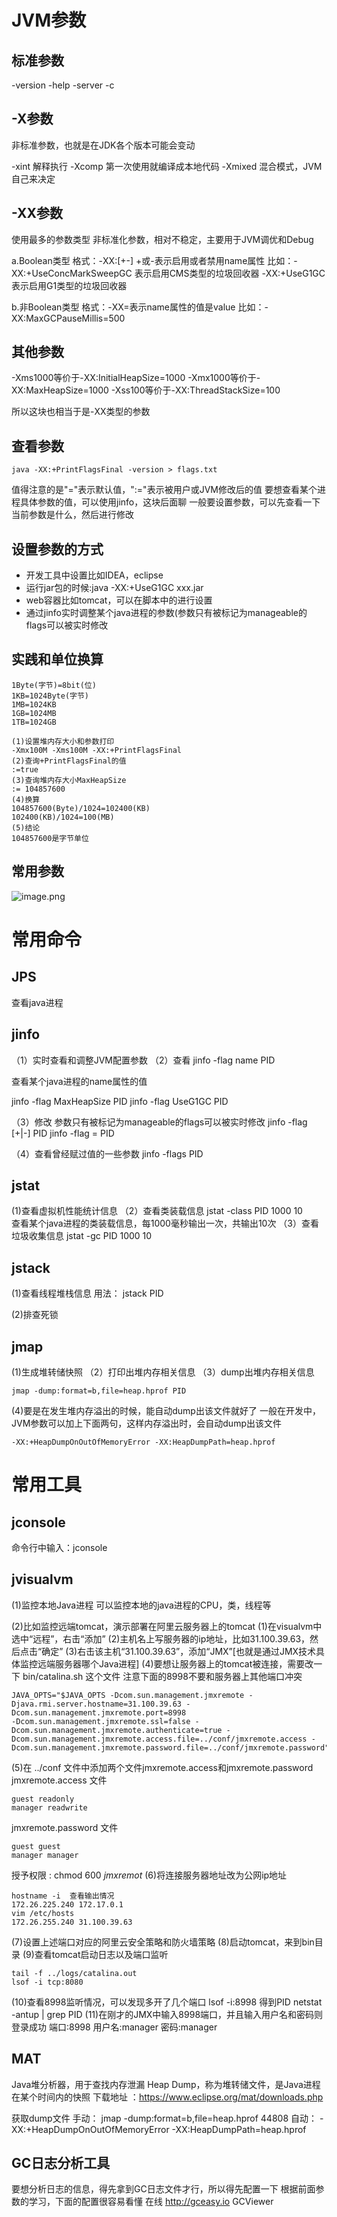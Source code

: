 # JVM参数

## 标准参数

-version
-help
-server
-c

## -X参数

非标准参数，也就是在JDK各个版本可能会变动

-xint 解释执行
-Xcomp  第一次使用就编译成本地代码
-Xmixed  混合模式，JVM自己来决定

## -XX参数

使用最多的参数类型
非标准化参数，相对不稳定，主要用于JVM调优和Debug

a.Boolean类型
格式：-XX:[+-]<name>      +或-表示启用或者禁用name属性
比如：-XX:+UseConcMarkSweepGC  表示启用CMS类型的垃圾回收器
-XX:+UseG1GC       表示启用G1类型的垃圾回收器

b.非Boolean类型
格式：-XX<name>=<value>表示name属性的值是value
比如：-XX:MaxGCPauseMillis=500

## 其他参数

-Xms1000等价于-XX:InitialHeapSize=1000
-Xmx1000等价于-XX:MaxHeapSize=1000
-Xss100等价于-XX:ThreadStackSize=100

所以这块也相当于是-XX类型的参数

## 查看参数

```
java -XX:+PrintFlagsFinal -version > flags.txt
```

值得注意的是"="表示默认值，":="表示被用户或JVM修改后的值
要想查看某个进程具体参数的值，可以使用jinfo，这块后面聊
一般要设置参数，可以先查看一下当前参数是什么，然后进行修改

## 设置参数的方式

- 开发工具中设置比如IDEA，eclipse
- 运行jar包的时候:java -XX:+UseG1GC xxx.jar
- web容器比如tomcat，可以在脚本中的进行设置
- 通过jinfo实时调整某个java进程的参数(参数只有被标记为manageable的flags可以被实时修改

## 实践和单位换算

```
1Byte(字节)=8bit(位)
1KB=1024Byte(字节)
1MB=1024KB
1GB=1024MB
1TB=1024GB
```

```
(1)设置堆内存大小和参数打印
-Xmx100M -Xms100M -XX:+PrintFlagsFinal
(2)查询+PrintFlagsFinal的值
:=true
(3)查询堆内存大小MaxHeapSize
:= 104857600
(4)换算
104857600(Byte)/1024=102400(KB)
102400(KB)/1024=100(MB)
(5)结论
104857600是字节单位
```

## 常用参数

![image.png](./assets/1671116947885-image.png)

# 常用命令

## JPS

查看java进程

## jinfo

（1）实时查看和调整JVM配置参数
（2）查看
jinfo -flag name PID

查看某个java进程的name属性的值

jinfo -flag MaxHeapSize PID
jinfo -flag UseG1GC PID

（3）修改
参数只有被标记为manageable的flags可以被实时修改
jinfo -flag [+|-] PID
jinfo -flag = PID

（4）查看曾经赋过值的一些参数
jinfo -flags PID

## jstat

(1)查看虚拟机性能统计信息
（2）查看类装载信息
jstat -class PID 1000 10   
查看某个java进程的类装载信息，每1000毫秒输出一次，共输出10次
（3）查看垃圾收集信息
jstat -gc PID 1000 10

## jstack

(1)查看线程堆栈信息
用法：
jstack PID

(2)排查死锁

## jmap

(1)生成堆转储快照
（2）打印出堆内存相关信息
（3）dump出堆内存相关信息

```
jmap -dump:format=b,file=heap.hprof PID
```

(4)要是在发生堆内存溢出的时候，能自动dump出该文件就好了
一般在开发中，JVM参数可以加上下面两句，这样内存溢出时，会自动dump出该文件

```
-XX:+HeapDumpOnOutOfMemoryError -XX:HeapDumpPath=heap.hprof
```

# 常用工具

## jconsole

命令行中输入：jconsole

## jvisualvm

(1)监控本地Java进程
可以监控本地的java进程的CPU，类，线程等

(2)比如监控远端tomcat，演示部署在阿里云服务器上的tomcat
(1)在visualvm中选中“远程”，右击“添加”
(2)主机名上写服务器的ip地址，比如31.100.39.63，然后点击“确定”
(3)右击该主机“31.100.39.63”，添加“JMX”[也就是通过JMX技术具体监控远端服务器哪个Java进程]
(4)要想让服务器上的tomcat被连接，需要改一下 bin/catalina.sh 这个文件
注意下面的8998不要和服务器上其他端口冲突

```
JAVA_OPTS="$JAVA_OPTS -Dcom.sun.management.jmxremote -
Djava.rmi.server.hostname=31.100.39.63 -Dcom.sun.management.jmxremote.port=8998
-Dcom.sun.management.jmxremote.ssl=false -
Dcom.sun.management.jmxremote.authenticate=true -
Dcom.sun.management.jmxremote.access.file=../conf/jmxremote.access -
Dcom.sun.management.jmxremote.password.file=../conf/jmxremote.password"
```

(5)在 ../conf 文件中添加两个文件jmxremote.access和jmxremote.password
jmxremote.access 文件

```
guest readonly
manager readwrite
```

jmxremote.password 文件

```
guest guest
manager manager
```

授予权限 : chmod 600 *jmxremot*
(6)将连接服务器地址改为公网ip地址

```
hostname -i  查看输出情况
172.26.225.240 172.17.0.1
vim /etc/hosts
172.26.255.240 31.100.39.63
```

(7)设置上述端口对应的阿里云安全策略和防火墙策略
(8)启动tomcat，来到bin目录
(9)查看tomcat启动日志以及端口监听

```
tail -f ../logs/catalina.out
lsof -i tcp:8080
```

(10)查看8998监听情况，可以发现多开了几个端口
lsof -i:8998  得到PID
netstat -antup | grep PID
(11)在刚才的JMX中输入8998端口，并且输入用户名和密码则登录成功
端口:8998
用户名:manager
密码:manager

## MAT

Java堆分析器，用于查找内存泄漏
Heap Dump，称为堆转储文件，是Java进程在某个时间内的快照
下载地址 ：https://www.eclipse.org/mat/downloads.php

获取dump文件
手动：
jmap -dump:format=b,file=heap.hprof 44808
自动：
-XX:+HeapDumpOnOutOfMemoryError -XX:HeapDumpPath=heap.hprof



## GC日志分析工具

要想分析日志的信息，得先拿到GC日志文件才行，所以得先配置一下
根据前面参数的学习，下面的配置很容易看懂
在线
http://gceasy.io
GCViewer












